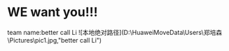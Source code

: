 # WE want you!!!
team name:better call Li
![本地绝对路径](D:\HuaweiMoveData\Users\郑培森\Pictures\pic1.jpg,"better call Li")

